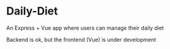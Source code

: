 # Daily-Diet
An Express + Vue app where users can manage their daily diet

Backend is ok, but the frontend (Vue) is under development
